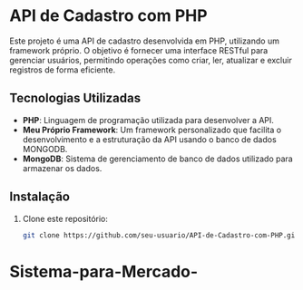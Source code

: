 # API de Cadastro com PHP

Este projeto é uma API de cadastro desenvolvida em PHP, utilizando um framework próprio. O objetivo é fornecer uma interface RESTful para gerenciar usuários, permitindo operações como criar, ler, atualizar e excluir registros de forma eficiente.

## Tecnologias Utilizadas

- **PHP**: Linguagem de programação utilizada para desenvolver a API.
- **Meu Próprio Framework**: Um framework personalizado que facilita o desenvolvimento e a estruturação da API usando o banco de dados MONGODB.
- **MongoDB**: Sistema de gerenciamento de banco de dados utilizado para armazenar os dados.

## Instalação

1. Clone este repositório:
   ```bash
   git clone https://github.com/seu-usuario/API-de-Cadastro-com-PHP.git
# Sistema-para-Mercado-
